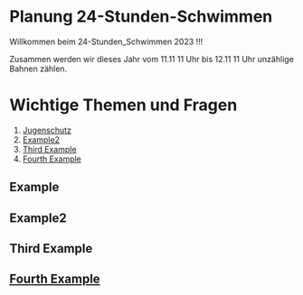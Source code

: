 # Planung 24-Stunden-Schwimmen
Willkommen beim 24-Stunden_Schwimmen 2023 !!!

Zusammen werden wir dieses Jahr vom 11.11 11 Uhr bis 12.11 11 Uhr unzählige Bahnen zählen.


# Wichtige Themen und Fragen
1. [Jugenschutz](#example)
2. [Example2](#example2)
3. [Third Example](#third-example)
4. [Fourth Example](#fourth-examplehttpwwwfourthexamplecom)


## Example
## Example2
## Third Example
## [Fourth Example](http://www.fourthexample.com) 
